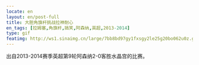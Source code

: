 ```yaml
---
locate: en
layout: en/post-full
title: 大胆角旗杆挑战拉神耐心
en_tags: [拉姆塞,角旗杆,搞笑,阿森纳,英超,2013-2014]
type: gif
featimg: http://ws1.sinaimg.cn/large/7bb8bd97gy1fxsgy2le25g20bo062u0z.gif
---
```


出自2013-2014赛季英超第9轮阿森纳2-0客胜水晶宫的比赛。